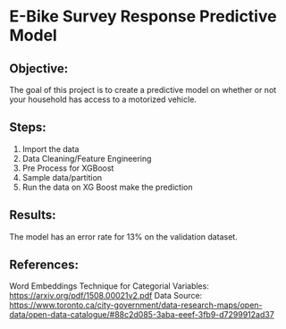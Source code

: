# E-Bike Survey Response Predictive Model

## Objective:
The goal of this project is to create a predictive model on whether or not your household has access to a motorized vehicle.  

## Steps:
1. Import the data
2. Data Cleaning/Feature Engineering
3. Pre Process for XGBoost
4. Sample data/partition
5. Run the data on XG Boost make the prediction

## Results:
The model has an error rate for 13% on the validation dataset. 


## References:
Word Embeddings Technique for Categorial Variables: https://arxiv.org/pdf/1508.00021v2.pdf
Data Source: https://www.toronto.ca/city-government/data-research-maps/open-data/open-data-catalogue/#88c2d085-3aba-eeef-3fb9-d7299912ad37

